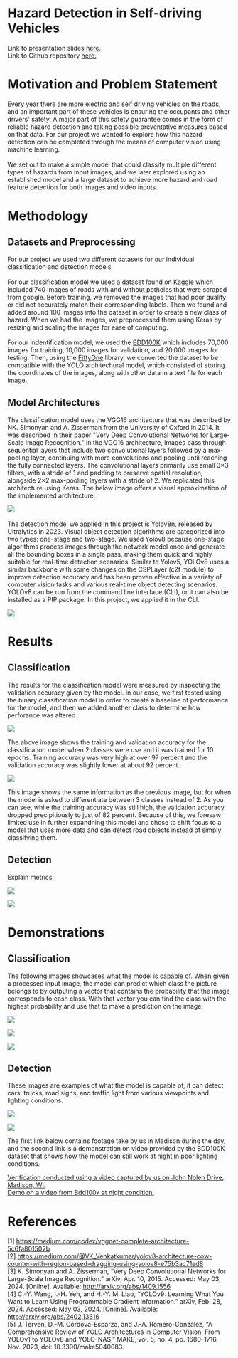 # Hazard Detection in Self-driving Vehicles
Link to presentation slides [here.](https://github.com/mattwyz/CS-766-Project/blob/main/Presentation_Slides.pdf)\
Link to Github repository [here.](https://github.com/mattwyz/CS-766-Project)

# Motivation and Problem Statement
Every year there are more electric and self driving vehicles on the roads, and an important part of these vehicles is ensuring the occupants and other drivers' safety.
A major part of this safety guarantee comes in the form of reliable hazard detection and taking possible preventative measures based on that data.
For our project we wanted to explore how this hazard detection can be completed through the means of computer vision using machine learning.\
\
We set out to make a simple model that could classify multiple different types of hazards from input images, and we later explored using an established model and a large dataset to achieve more hazard and road feature detection for both images and video inputs.
# Methodology
## Datasets and Preprocessing
For our project we used two different datasets for our individual classification and detection models.\
\
For our classification model we used a dataset found on [Kaggle](https://www.kaggle.com/datasets/virenbr11/pothole-and-plain-rode-images/data) which included 740
images of roads with and without potholes that were scraped from google. Before training, we removed the images that had poor quality or did not accurately match their corresponding labels.
Then we found and added around 100 images into the dataset in order to create a new class of hazard. When we had the images, we preprocessed them using Keras by resizing and scaling the images for ease of computing.\
\
For our indentification model, we used the [BDD100K](https://www.vis.xyz/bdd100k/) which includes 70,000 images for training, 10,000 images for validation, and 20,000 images for testing.
Then, using the [FiftyOne](https://docs.voxel51.com/) library, we converted the dataset to be compatible with the YOLO architechural model, which consisted of storing the coordinates of the images, along with other data
in a text file for each image.

## Model Architectures 
The classification model uses the VGG16 architecture that was described by NK. Simonyan and A. Zisserman from the University of Oxford in 2014. It was described in their paper "Very Deep Convolutional Networks for Large-Scale Image Recognition." In the VGG16 architecture, images pass through sequential layers that include two convolutional layers followed by a max-pooling layer, continuing with more convolutions and pooling until reaching the fully connected layers. The convolutional layers primarily use small 3×3 filters, with a stride of 1 and padding to preserve spatial resolution, alongside 2×2 max-pooling layers with a stride of 2. We replicated this architecture using Keras. The below image offers a visual approximation of the implemented architecture.

![](./Visuals/VGG1.png)
\
\
The detection model we applied in this project is Yolov8n, released by Ultralytics in 2023. Visual object detection algorithms are categorized into two types: one-stage and two-stage. We used Yolov8 because one-stage algorithms process images through the network model once and generate all the bounding boxes in a single pass, making them quick and highly suitable for real-time detection scenarios. Similar to Yolov5, YOLOv8 uses a similar backbone with some changes on the CSPLayer (c2f module) to improve detection accuracy and has been proven effective in a variety of computer vision tasks and various real-time object detecting scenarios. YOLOv8 can be run from the command line interface (CLI), or it can also be installed as a PIP package. In this project, we applied it in the CLI. 

![](./Visuals/YOLO.jpg)

# Results
## Classification 
The results for the classification model were measured by inspecting the validation accuracy given by the model.
In our case, we first tested using the binary classification model in order to create a baseline of performance for the model, and then we added another class to determine how perforance was altered.

![](./Visuals/TandV_Acc2.png)

The above image shows the training and validation accuracy for the classification model when 2 classes were use and it was trained for 10 epochs. Training accuracy was very high at over 97 percent and the validation accuracy was slightly lower at about 92 percent.

![](./Visuals/TandV_Acc3.png)

This image shows the same information as the previous image, but for when the model is asked to differentiate between 3 classes instead of 2. As you can see, while the training accuracy was still high, the validation accuracy dropped precipitiously to just of 82 percent. Because of this, we foresaw limited use in further expandning this model and chose to shift focus to a model that uses more data and can detect road objects instead of simply classifying them.

## Detection
Explain metrics

![](./Visuals/Det_Metrics_1.png)

![](./Visuals/Det_Metrics_2.png)

# Demonstrations
## Classification
The following images showcases what the model is capable of. When given a processed input image, the model can predict which class the picture belongs to by outputing a vector that contains the probability that the image corresponds to eash class. With that vector you can find the class with the highest probability and use that to make a prediction on the image.

![](./Visuals/plain.png)

![](./Visuals/pothole.png)

![](./Visuals/animal.png)

## Detection
These images are examples of what the model is capable of, it can detect cars, trucks, road signs, and traffic light from various viewpoints and lighting conditions.

![](./Visuals/detection1.jpg)

![](./Visuals/detection2.jpg)

The first link below contains footage take by us in Madison during the day, and the second link is a demonstration on video provided by the BDD100K dataset that shows how the model can still work at night in poor lighting conditions. 

[Verification conducted using a video captured by us on John Nolen Drive, Madison, WI.](https://drive.google.com/file/d/1IW957dk0qJjIovECwUIXdjqxlTxDkt-K/view?usp=drive_link)
\
[Demo on a video from Bdd100k at night condition.](https://drive.google.com/file/d/1II44n4NCvpJYYG3uKN_vE9K6-DPWbO6o/view?usp=drive_link)
# References
[1] https://medium.com/codex/vggnet-complete-architecture-5c6fa801502b
\
[2] https://medium.com/@VK_Venkatkumar/yolov8-architecture-cow-counter-with-region-based-dragging-using-yolov8-e75b3ac71ed8
\
[3] K. Simonyan and A. Zisserman, “Very Deep Convolutional Networks for Large-Scale Image Recognition.” arXiv, Apr. 10, 2015. Accessed: May 03, 2024. [Online]. Available: http://arxiv.org/abs/1409.1556
\
[4] C.-Y. Wang, I.-H. Yeh, and H.-Y. M. Liao, “YOLOv9: Learning What You Want to Learn Using Programmable Gradient Information.” arXiv, Feb. 28, 2024. Accessed: May 03, 2024. [Online]. Available: http://arxiv.org/abs/2402.13616
\
[5] J. Terven, D.-M. Córdova-Esparza, and J.-A. Romero-González, “A Comprehensive Review of YOLO Architectures in Computer Vision: From YOLOv1 to YOLOv8 and YOLO-NAS,” MAKE, vol. 5, no. 4, pp. 1680–1716, Nov. 2023, doi: 10.3390/make5040083.



